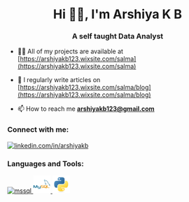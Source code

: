<h1 align="center">Hi 👩‍🌾, I'm Arshiya K B</h1>
<h3 align="center">A self taught Data Analyst</h3>

- 👨‍💻 All of my projects are available at [https://arshiyakb123.wixsite.com/salma](https://arshiyakb123.wixsite.com/salma)

- 📝 I regularly write articles on [https://arshiyakb123.wixsite.com/salma/blog](https://arshiyakb123.wixsite.com/salma/blog)

- 📫 How to reach me **arshiyakb123@gmail.com**

<h3 align="left">Connect with me:</h3>
<p align="left">
<a href="https://linkedin.com/in/linkedin.com/in/arshiyakb" target="blank"><img align="center" src="https://raw.githubusercontent.com/rahuldkjain/github-profile-readme-generator/master/src/images/icons/Social/linked-in-alt.svg" alt="linkedin.com/in/arshiyakb" height="30" width="40" /></a>
</p>

<h3 align="left">Languages and Tools:</h3>
<p align="left"> <a href="https://www.microsoft.com/en-us/sql-server" target="_blank" rel="noreferrer"> <img src="https://www.svgrepo.com/show/303229/microsoft-sql-server-logo.svg" alt="mssql" width="40" height="40"/> </a> <a href="https://www.mysql.com/" target="_blank" rel="noreferrer"> <img src="https://raw.githubusercontent.com/devicons/devicon/master/icons/mysql/mysql-original-wordmark.svg" alt="mysql" width="40" height="40"/> </a> <a href="https://www.python.org" target="_blank" rel="noreferrer"> <img src="https://raw.githubusercontent.com/devicons/devicon/master/icons/python/python-original.svg" alt="python" width="40" height="40"/> </a> </p>
